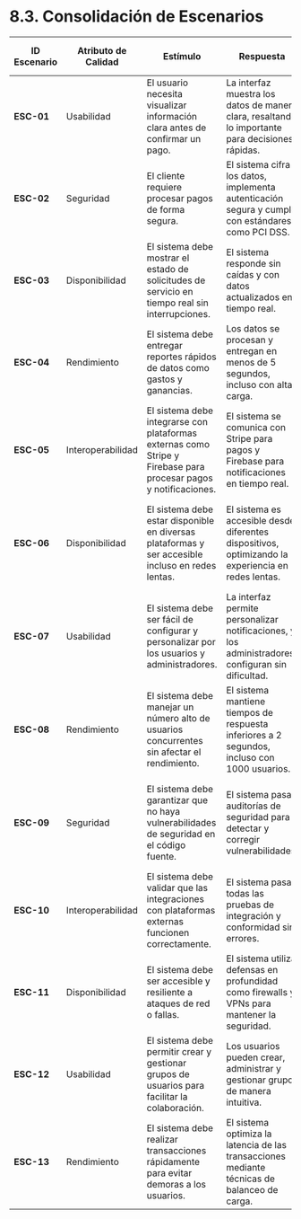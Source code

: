 # 8.3. Consolidación de Escenarios

| **ID Escenario** | **Atributo de Calidad** | **Estímulo**                                                                                             | **Respuesta**                                                                                  | **ID Escenario Preliminar** | **Sustento**                                                            | **Comentarios**                                                                                  |
|-------------------|-------------------------|---------------------------------------------------------------------------------------------------------|-----------------------------------------------------------------------------------------------|-----------------------------|------------------------------------------------------------------------|-------------------------------------------------------------------------------------------------|
| **ESC-01**        | Usabilidad              | El usuario necesita visualizar información clara antes de confirmar un pago.                             | La interfaz muestra los datos de manera clara, resaltando lo importante para decisiones rápidas. | ESCP-01, ESCP-05             | Unificar la interfaz de usuario con enfoque en UX/UI claro y accesible. | Se debe priorizar una experiencia intuitiva con ayuda visual y fácil acceso a la información.   |
| **ESC-02**        | Seguridad               | El cliente requiere procesar pagos de forma segura.                                                     | El sistema cifra los datos, implementa autenticación segura y cumple con estándares como PCI DSS. | ESCP-02, ESCP-16, ESCP-25    | Se requiere cumplir con estándares internacionales de seguridad.     | Asegurar la seguridad a nivel de arquitectura y durante el procesamiento de pagos.               |
| **ESC-03**        | Disponibilidad          | El sistema debe mostrar el estado de solicitudes de servicio en tiempo real sin interrupciones.           | El sistema responde sin caídas y con datos actualizados en tiempo real.                        | ESCP-03, ESCP-06, ESCP-10    | Monitoreo y alta disponibilidad como principios de diseño.           | Asegurar un sistema sin interrupciones y con capacidad de recuperación rápida ante fallas.      |
| **ESC-04**        | Rendimiento             | El sistema debe entregar reportes rápidos de datos como gastos y ganancias.                              | Los datos se procesan y entregan en menos de 5 segundos, incluso con alta carga.               | ESCP-04, ESCP-17, ESCP-22    | Optimización de base de datos y consultas.                            | Mantener tiempos de respuesta bajos mediante un enfoque de rendimiento eficiente.                |
| **ESC-05**        | Interoperabilidad       | El sistema debe integrarse con plataformas externas como Stripe y Firebase para procesar pagos y notificaciones. | El sistema se comunica con Stripe para pagos y Firebase para notificaciones en tiempo real.     | ESCP-08, ESCP-09, ESCP-12    | Integración de pagos y notificaciones mediante APIs estándar.        | Asegurar una correcta integración con plataformas externas y mantener la sincronización de datos.|
| **ESC-06**        | Disponibilidad          | El sistema debe estar disponible en diversas plataformas y ser accesible incluso en redes lentas.        | El sistema es accesible desde diferentes dispositivos, optimizando la experiencia en redes lentas. | ESCP-15, ESCP-28             | Adaptación a dispositivos y redes con carga diferida y caché.        | Implementar diseño responsivo y tecnologías de optimización para garantizar acceso continuo.    |
| **ESC-07**        | Usabilidad              | El sistema debe ser fácil de configurar y personalizar por los usuarios y administradores.               | La interfaz permite personalizar notificaciones, y los administradores configuran sin dificultad. | ESCP-05, ESCP-23             | La configuración debe ser accesible y fácil de usar.                 | Incluir tutoriales y guías dentro de la plataforma para facilitar la personalización.            |
| **ESC-08**        | Rendimiento             | El sistema debe manejar un número alto de usuarios concurrentes sin afectar el rendimiento.              | El sistema mantiene tiempos de respuesta inferiores a 2 segundos, incluso con 1000 usuarios.    | ESCP-07, ESCP-14             | Escalabilidad y ajuste dinámico de recursos de infraestructura.      | Realizar pruebas de carga y ajustar la infraestructura continuamente.                           |
| **ESC-09**        | Seguridad               | El sistema debe garantizar que no haya vulnerabilidades de seguridad en el código fuente.                | El sistema pasa auditorías de seguridad para detectar y corregir vulnerabilidades.              | ESCP-21, ESCP-30             | Análisis de seguridad continuo para detectar brechas.               | Realizar auditorías periódicas y aplicar buenas prácticas de seguridad en cada ciclo de desarrollo.|
| **ESC-10**        | Interoperabilidad       | El sistema debe validar que las integraciones con plataformas externas funcionen correctamente.          | El sistema pasa todas las pruebas de integración y conformidad sin errores.                    | ESCP-20, ESCP-13             | Validación de integraciones mediante pruebas automatizadas.         | Asegurar que las integraciones sigan las especificaciones de arquitectura y no generen errores. |
| **ESC-11**        | Disponibilidad          | El sistema debe ser accesible y resiliente a ataques de red o fallas.                                    | El sistema utiliza defensas en profundidad como firewalls y VPNs para mantener la seguridad.     | ESCP-19, ESCP-21             | Integración de medidas de seguridad de red como firewalls y VPNs.    | Implementar un sistema proactivo para detectar y resolver posibles ataques o fallos de red.     |
| **ESC-12**        | Usabilidad              | El sistema debe permitir crear y gestionar grupos de usuarios para facilitar la colaboración.           | Los usuarios pueden crear, administrar y gestionar grupos de manera intuitiva.                 | ESCP-11, ESCP-29             | Mejorar la accesibilidad y visualización de las opciones de grupo.   | Ofrecer una interfaz sencilla para crear y gestionar grupos sin complicaciones.                 |
| **ESC-13**        | Rendimiento             | El sistema debe realizar transacciones rápidamente para evitar demoras a los usuarios.                  | El sistema optimiza la latencia de las transacciones mediante técnicas de balanceo de carga.    | ESCP-22, ESCP-07             | Optimización de la infraestructura para mantener baja latencia.     | Aplicar balanceo de carga y mejoras en la base de datos para asegurar velocidad.                |

